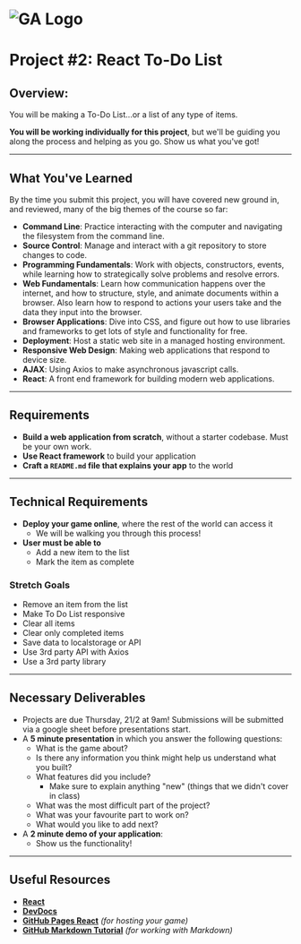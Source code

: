 # ![GA Logo](https://ga-dash.s3.amazonaws.com/production/assets/logo-9f88ae6c9c3871690e33280fcf557f33.png) 

# Project #2: React To-Do List

## Overview:

You will be making a To-Do List...or a list of any type of items.

**You will be working individually for this project**, but we'll be guiding you along the process and helping as you go. Show us what you've got!

---

## What You've Learned

By the time you submit this project, you will have covered new ground in, and reviewed, many of the big themes of the course so far:

- **Command Line**: Practice interacting with the computer and navigating the filesystem from the command line.
- **Source Control**: Manage and interact with a git repository to store changes to code.
- **Programming Fundamentals**: Work with objects, constructors, events, while learning how to strategically solve problems and resolve errors.
- **Web Fundamentals**: Learn how communication happens over the internet, and how to structure, style, and animate documents within a browser. Also learn how to respond to actions your users take and the data they input into the browser.
- **Browser Applications**: Dive into CSS, and figure out how to use libraries and frameworks to get lots of style and functionality for free.
- **Deployment**: Host a static web site in a managed hosting environment.
- **Responsive Web Design**: Making web applications that respond to device size.
- **AJAX**: Using Axios to make asynchronous javascript calls.
- **React**: A front end framework for building modern web applications.


---

## Requirements

- **Build a web application from scratch**, without a starter codebase.  Must be your own work.
- **Use React framework** to build your application
- **Craft a `README.md` file that explains your app** to the world

---

## Technical Requirements

- **Deploy your game online**, where the rest of the world can access it
  - We will be walking you through this process!
- **User must be able to**
    - Add a new item to the list
    - Mark the item as complete

### Stretch Goals
- Remove an item from the list
- Make To Do List responsive
- Clear all items
- Clear only completed items
- Save data to localstorage or API
- Use 3rd party API with Axios
- Use a 3rd party library
---

## Necessary Deliverables
- Projects are due Thursday, 21/2 at 9am!  Submissions will be submitted via a google sheet before presentations start.
- A **5 minute presentation** in which you answer the following questions:
  - What is the game about?
  - Is there any information you think might help us understand what you built?
  - What features did you include?
    - Make sure to explain anything "new" (things that we didn't cover in class)
  - What was the most difficult part of the project?
  - What was your favourite part to work on?
  - What would you like to add next?
- A **2 minute demo of your application**:
  - Show us the functionality!

---

## Useful Resources

- **[React](https://reactjs.org)**
- **[DevDocs](https://devdocs.io/)**
- **[GitHub Pages React](https://github.com/gitname/react-gh-pages)** _(for hosting your game)_
- **[GitHub Markdown Tutorial](https://guides.github.com/features/mastering-markdown/)** _(for working with Markdown)_
